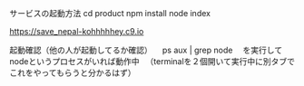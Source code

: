 
サービスの起動方法
cd product
npm install
node index

https://save_nepal-kohhhhhey.c9.io

起動確認（他の人が起動してるか確認）
　ps aux | grep node
　を実行してnodeというプロセスがいれば動作中
　（terminalを２個開いて実行中に別タブでこれをやってもらうと分かるはず）
